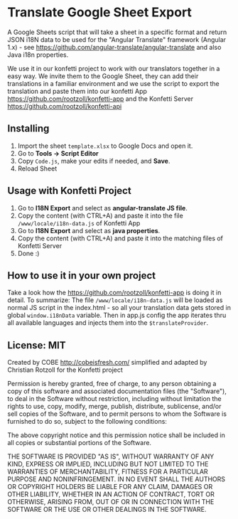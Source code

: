 # Translate Google Sheet Export

A Google Sheets script that will take a sheet in a specific format and return JSON i18N data to be used for the "Angular Translate" framework (Angular 1.x) - see https://github.com/angular-translate/angular-translate and also Java i18n properties.

We use it in our konfetti project to work with our translators together in a easy way. We invite them to the Google Sheet, they can add their translations in a familiar environment and we use the script to export the translation and paste them into our konfetti App https://github.com/rootzoll/konfetti-app and the Konfetti Server https://github.com/rootzoll/konfetti-api

## Installing

1. Import the sheet `template.xlsx` to Google Docs and open it.
2. Go to **Tools -> Script Editor**
3. Copy `Code.js`, make your edits if needed, and **Save**.
4. Reload Sheet

## Usage with Konfetti Project

1. Go to **I18N Export** and select as **angular-translate JS file**.
2. Copy the content (with CTRL+A) and paste it into the file `/www/locale/i18n-data.js` of Konfetti App
1. Go to **I18N Export** and select as **java properties**.
2. Copy the content (with CTRL+A) and paste it into the matching files of Konfetti Server
3. Done :)

## How to use it in your own project

Take a look how the https://github.com/rootzoll/konfetti-app is doing it in detail. To summarize: The file `/www/locale/i18n-data.js` will be loaded as normal JS script in the index.html - so all your translation data gets stored in global `window.i18nData` variable. Then in app.js config the app iterates thru all available languages and injects them into the `$translateProvider`.

## License: MIT

Created by COBE http://cobeisfresh.com/ simplified and adapted by Christian Rotzoll for the Konfetti project

Permission is hereby granted, free of charge, to any person obtaining a copy of this software and associated documentation files (the "Software"), to deal in the Software without restriction, including without limitation the rights to use, copy, modify, merge, publish, distribute, sublicense, and/or sell copies of the Software, and to permit persons to whom the Software is furnished to do so, subject to the following conditions:

The above copyright notice and this permission notice shall be included in all copies or substantial portions of the Software.

THE SOFTWARE IS PROVIDED "AS IS", WITHOUT WARRANTY OF ANY KIND, EXPRESS OR IMPLIED, INCLUDING BUT NOT LIMITED TO THE WARRANTIES OF MERCHANTABILITY, FITNESS FOR A PARTICULAR PURPOSE AND NONINFRINGEMENT. IN NO EVENT SHALL THE AUTHORS OR COPYRIGHT HOLDERS BE LIABLE FOR ANY CLAIM, DAMAGES OR OTHER LIABILITY, WHETHER IN AN ACTION OF CONTRACT, TORT OR OTHERWISE, ARISING FROM, OUT OF OR IN CONNECTION WITH THE SOFTWARE OR THE USE OR OTHER DEALINGS IN THE SOFTWARE.
